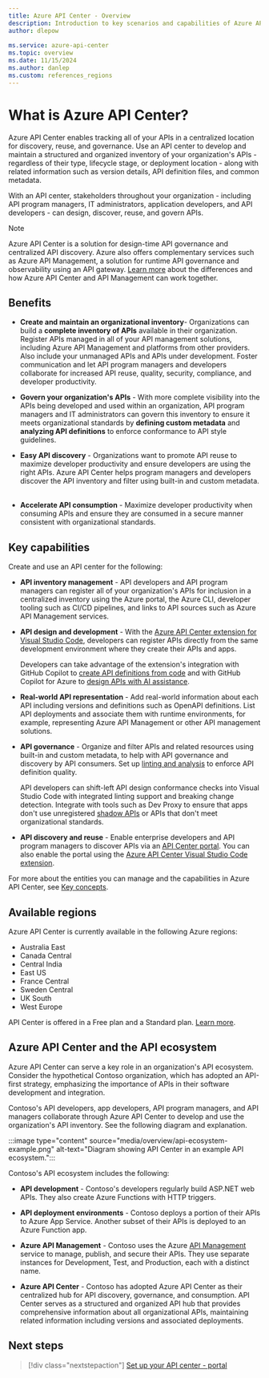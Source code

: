 ```yaml
---
title: Azure API Center - Overview
description: Introduction to key scenarios and capabilities of Azure API Center. API Center inventories an organization's APIs for discovery, reuse, and governance at scale.
author: dlepow
 
ms.service: azure-api-center
ms.topic: overview
ms.date: 11/15/2024
ms.author: danlep 
ms.custom: references_regions
---
```


# What is Azure API Center?

Azure API Center enables tracking all of your APIs in a centralized location for discovery, reuse, and governance. Use an API center to develop and maintain a structured and organized inventory of your organization's APIs - regardless of their type, lifecycle stage, or deployment location - along with related information such as version details, API definition files, and common metadata. 

With an API center, stakeholders throughout your organization - including API program managers, IT administrators, application developers, and API developers - can design, discover, reuse, and govern APIs.  

> [!NOTE]
> Azure API Center is a solution for design-time API governance and centralized API discovery. Azure also offers complementary services such as Azure API Management, a solution for runtime API governance and observability using an API gateway. [Learn more](frequently-asked-questions.yml#what-s-the-difference-between-azure-api-management-and-azure-api-center) about the differences and how Azure API Center and API Management can work together.


## Benefits

* **Create and maintain an organizational inventory​** - Organizations can build a **complete inventory of APIs** available in their organization. Register APIs managed in all of your API management solutions, including Azure API Management and platforms from other providers. Also include your unmanaged APIs and APIs under development. Foster communication and let API program managers and developers collaborate for increased API reuse, quality, security, compliance, and developer productivity.​

*  **Govern your organization's APIs** - With more complete visibility into the APIs being developed and used within an organization, API program managers and IT administrators can govern this inventory to ensure it meets organizational standards by **defining custom metadata** and **analyzing API definitions** to enforce conformance to API style guidelines.​

* **Easy API discovery** - Organizations want to promote API reuse to maximize developer productivity and ensure developers are using the right APIs. Azure API Center helps program managers and developers discover the API inventory and filter using built-in and custom metadata. ​

* **Accelerate API consumption** - Maximize developer productivity when consuming APIs and ensure they are consumed in a secure manner consistent with organizational standards. 


## Key capabilities

Create and use an API center for the following:

* **API inventory management** - API developers and API program managers can register all of your organization's APIs for inclusion in a centralized inventory using the Azure portal, the Azure CLI, developer tooling such as CI/CD pipelines, and links to API sources such as Azure API Management services. 

* **API design and development** - With the [Azure API Center extension for Visual Studio Code](build-register-apis-vscode-extension.md), developers can register APIs directly from the same development environment where they create their APIs and apps. 

    Developers can take advantage of the extension's integration with GitHub Copilot to [create API definitions from code](build-register-apis-vscode-extension.md#generate-openapi-spec-from-api-code) and with GitHub Copilot for Azure to [design APIs with AI assistance](design-api-github-copilot-azure.md).  

* **Real-world API representation** - Add real-world information about each API including versions and definitions such as OpenAPI definitions. List API deployments and associate them with runtime environments, for example, representing Azure API Management or other API management solutions.

* **API governance** - Organize and filter APIs and related resources using built-in and custom metadata, to help with API governance and discovery by API consumers. Set up [linting and analysis](enable-managed-api-analysis-linting.md) to enforce API definition quality. 

    API developers can shift-left API design conformance checks into Visual Studio Code with integrated linting support and breaking change detection. Integrate with tools such as Dev Proxy to ensure that apps don't use unregistered [shadow APIs](discover-shadow-apis-dev-proxy.md) or APIs that don't meet organizational standards.

* **API discovery and reuse** - Enable enterprise developers and API program managers to discover APIs via an [API Center portal](set-up-api-center-portal.md). You can also enable the portal using the [Azure API Center Visual Studio Code extension](enable-api-center-portal-vscode-extension.md).

For more about the entities you can manage and the capabilities in Azure API Center, see [Key concepts](key-concepts.md).

## Available regions
Azure API Center is currently available in the following Azure regions:

* Australia East
* Canada Central
* Central India
* East US
* France Central
* Sweden Central
* UK South
* West Europe 

API Center is offered in a Free plan and a Standard plan. [Learn more](../azure-resource-manager/management/azure-subscription-service-limits.md?toc=/azure/api-center/toc.json&bc=/azure/api-center/breadcrumb/toc.json#azure-api-center-limits).
             
## Azure API Center and the API ecosystem

Azure API Center can serve a key role in an organization's API ecosystem. Consider the hypothetical Contoso organization, which has adopted an API-first strategy, emphasizing the importance of APIs in their software development and integration. 

Contoso's API developers, app developers, API program managers, and API managers collaborate through Azure API Center to develop and use the organization's API inventory. See the following diagram and explanation.

:::image type="content" source="media/overview/api-ecosystem-example.png" alt-text="Diagram showing API Center in an example API ecosystem.":::

Contoso's API ecosystem includes the following:

* **API development** - Contoso's developers regularly build ASP.NET web APIs. They also create Azure Functions with HTTP triggers.

* **API deployment environments** - Contoso deploys a portion of their APIs to Azure App Service. Another subset of their APIs is deployed to an Azure Function app. 

* **Azure API Management** - Contoso uses the Azure [API Management](../api-management/api-management-key-concepts.md) service to manage, publish, and secure their APIs. They use separate instances for Development, Test, and Production, each with a distinct name. 

* **Azure API Center** - Contoso has adopted Azure API Center as their centralized hub for API discovery, governance, and consumption. API Center serves as a structured and organized API hub that provides comprehensive information about all organizational APIs, maintaining related information including versions and associated deployments. 

## Next steps

> [!div class="nextstepaction"]
> [Set up your API center - portal](set-up-api-center.md)

